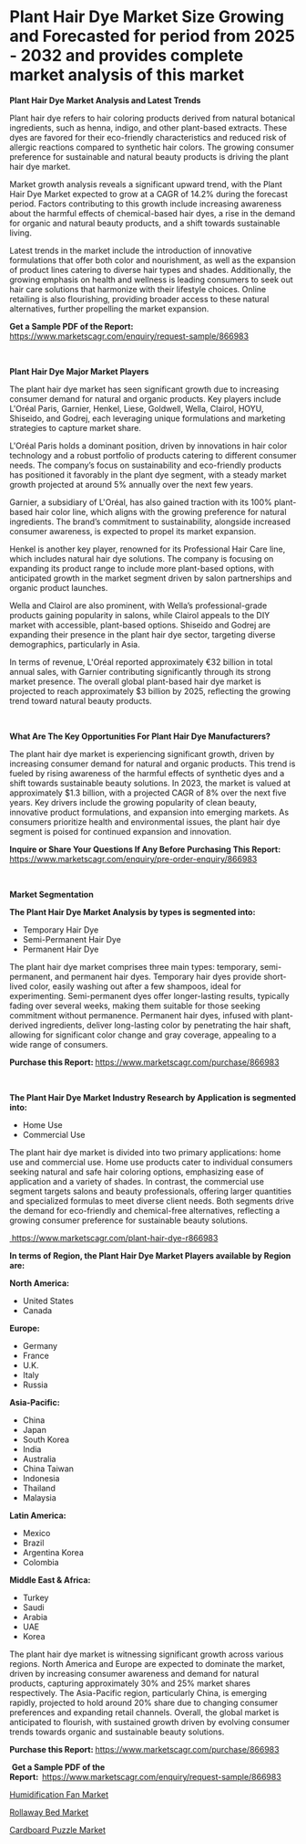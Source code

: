 <p><h1>Plant Hair Dye Market Size Growing and Forecasted for period from 2025 - 2032 and provides complete market analysis of this market</h1></p><p><strong>Plant Hair Dye Market Analysis and Latest Trends</strong></p>
<p><p>Plant hair dye refers to hair coloring products derived from natural botanical ingredients, such as henna, indigo, and other plant-based extracts. These dyes are favored for their eco-friendly characteristics and reduced risk of allergic reactions compared to synthetic hair colors. The growing consumer preference for sustainable and natural beauty products is driving the plant hair dye market. </p><p>Market growth analysis reveals a significant upward trend, with the Plant Hair Dye Market expected to grow at a CAGR of 14.2% during the forecast period. Factors contributing to this growth include increasing awareness about the harmful effects of chemical-based hair dyes, a rise in the demand for organic and natural beauty products, and a shift towards sustainable living. </p><p>Latest trends in the market include the introduction of innovative formulations that offer both color and nourishment, as well as the expansion of product lines catering to diverse hair types and shades. Additionally, the growing emphasis on health and wellness is leading consumers to seek out hair care solutions that harmonize with their lifestyle choices. Online retailing is also flourishing, providing broader access to these natural alternatives, further propelling the market expansion.</p></p>
<p><strong>Get a Sample PDF of the Report:&nbsp;</strong> <a href="https://www.marketscagr.com/enquiry/request-sample/866983?utm_campaign=2110&utm_medium=2&utm_source=Github&utm_content=ia&utm_term=04042025&utm_id=plant-hair-dye">https://www.marketscagr.com/enquiry/request-sample/866983</a></p>
<p>&nbsp;</p>
<p><strong>Plant Hair Dye Major Market Players</strong></p>
<p><p>The plant hair dye market has seen significant growth due to increasing consumer demand for natural and organic products. Key players include L'Oréal Paris, Garnier, Henkel, Liese, Goldwell, Wella, Clairol, HOYU, Shiseido, and Godrej, each leveraging unique formulations and marketing strategies to capture market share.</p><p>L'Oréal Paris holds a dominant position, driven by innovations in hair color technology and a robust portfolio of products catering to different consumer needs. The company’s focus on sustainability and eco-friendly products has positioned it favorably in the plant dye segment, with a steady market growth projected at around 5% annually over the next few years.</p><p>Garnier, a subsidiary of L'Oréal, has also gained traction with its 100% plant-based hair color line, which aligns with the growing preference for natural ingredients. The brand’s commitment to sustainability, alongside increased consumer awareness, is expected to propel its market expansion.</p><p>Henkel is another key player, renowned for its Professional Hair Care line, which includes natural hair dye solutions. The company is focusing on expanding its product range to include more plant-based options, with anticipated growth in the market segment driven by salon partnerships and organic product launches.</p><p>Wella and Clairol are also prominent, with Wella’s professional-grade products gaining popularity in salons, while Clairol appeals to the DIY market with accessible, plant-based options. Shiseido and Godrej are expanding their presence in the plant hair dye sector, targeting diverse demographics, particularly in Asia.</p><p>In terms of revenue, L'Oréal reported approximately €32 billion in total annual sales, with Garnier contributing significantly through its strong market presence. The overall global plant-based hair dye market is projected to reach approximately $3 billion by 2025, reflecting the growing trend toward natural beauty products.</p></p>
<p>&nbsp;</p>
<p><strong>What Are The Key Opportunities For Plant Hair Dye Manufacturers?</strong></p>
<p><p>The plant hair dye market is experiencing significant growth, driven by increasing consumer demand for natural and organic products. This trend is fueled by rising awareness of the harmful effects of synthetic dyes and a shift towards sustainable beauty solutions. In 2023, the market is valued at approximately $1.3 billion, with a projected CAGR of 8% over the next five years. Key drivers include the growing popularity of clean beauty, innovative product formulations, and expansion into emerging markets. As consumers prioritize health and environmental issues, the plant hair dye segment is poised for continued expansion and innovation.</p></p>
<p><strong>Inquire or Share Your Questions If Any Before Purchasing This Report:</strong> <a href="https://www.marketscagr.com/enquiry/pre-order-enquiry/866983?utm_campaign=2110&utm_medium=2&utm_source=Github&utm_content=ia&utm_term=04042025&utm_id=plant-hair-dye">https://www.marketscagr.com/enquiry/pre-order-enquiry/866983</a></p>
<p>&nbsp;</p>
<p><strong>Market Segmentation</strong></p>
<p><strong>The Plant Hair Dye Market Analysis by types is segmented into:</strong></p>
<p><ul><li>Temporary Hair Dye</li><li>Semi-Permanent Hair Dye</li><li>Permanent Hair Dye</li></ul></p>
<p><p>The plant hair dye market comprises three main types: temporary, semi-permanent, and permanent hair dyes. Temporary hair dyes provide short-lived color, easily washing out after a few shampoos, ideal for experimenting. Semi-permanent dyes offer longer-lasting results, typically fading over several weeks, making them suitable for those seeking commitment without permanence. Permanent hair dyes, infused with plant-derived ingredients, deliver long-lasting color by penetrating the hair shaft, allowing for significant color change and gray coverage, appealing to a wide range of consumers.</p></p>
<p><strong>Purchase this Report:&nbsp;</strong><a href="https://www.marketscagr.com/purchase/866983?utm_campaign=2110&utm_medium=2&utm_source=Github&utm_content=ia&utm_term=04042025&utm_id=plant-hair-dye">https://www.marketscagr.com/purchase/866983</a></p>
<p>&nbsp;</p>
<p><strong>The Plant Hair Dye Market Industry Research by Application is segmented into:</strong></p>
<p><ul><li>Home Use</li><li>Commercial Use</li></ul></p>
<p><p>The plant hair dye market is divided into two primary applications: home use and commercial use. Home use products cater to individual consumers seeking natural and safe hair coloring options, emphasizing ease of application and a variety of shades. In contrast, the commercial use segment targets salons and beauty professionals, offering larger quantities and specialized formulas to meet diverse client needs. Both segments drive the demand for eco-friendly and chemical-free alternatives, reflecting a growing consumer preference for sustainable beauty solutions.</p></p>
<p><a href="https://www.marketscagr.com/plant-hair-dye-r866983?utm_campaign=2110&utm_medium=2&utm_source=Github&utm_content=ia&utm_term=04042025&utm_id=plant-hair-dye">&nbsp;https://www.marketscagr.com/plant-hair-dye-r866983</a></p>
<p><strong>In terms of Region, the Plant Hair Dye Market Players available by Region are:</strong></p>
<p>
    <p> <strong> North America: </strong>
        <ul>
            <li>United States</li>
            <li>Canada</li>
        </ul>
        </p> 
    <p> <strong> Europe: </strong>
        <ul>
            <li>Germany</li>
            <li>France</li>
            <li>U.K.</li>
            <li>Italy</li>
            <li>Russia</li>
        </ul>
        </p> 
    <p> <strong> Asia-Pacific: </strong>
        <ul>
            <li>China</li>
            <li>Japan</li>
            <li>South Korea</li>
            <li>India</li>
            <li>Australia</li>
            <li>China Taiwan</li>
            <li>Indonesia</li>
            <li>Thailand</li>
            <li>Malaysia</li>
        </ul>
        </p> 
    <p> <strong> Latin America: </strong>
        <ul>
            <li>Mexico</li>
            <li>Brazil</li>
            <li>Argentina Korea</li>
            <li>Colombia</li>
        </ul>
        </p> 
    <p> <strong> Middle East & Africa: </strong>
        <ul>
            <li>Turkey</li>
            <li>Saudi</li>
            <li>Arabia</li>
            <li>UAE</li>
            <li>Korea</li>
        </ul>
    </p>
    </p>
<p><p>The plant hair dye market is witnessing significant growth across various regions. North America and Europe are expected to dominate the market, driven by increasing consumer awareness and demand for natural products, capturing approximately 30% and 25% market shares respectively. The Asia-Pacific region, particularly China, is emerging rapidly, projected to hold around 20% share due to changing consumer preferences and expanding retail channels. Overall, the global market is anticipated to flourish, with sustained growth driven by evolving consumer trends towards organic and sustainable beauty solutions.</p></p>
<p><strong>Purchase this Report: </strong><a href="https://www.marketscagr.com/purchase/866983?utm_campaign=2110&utm_medium=2&utm_source=Github&utm_content=ia&utm_term=04042025&utm_id=plant-hair-dye">https://www.marketscagr.com/purchase/866983</a></p>
<p>&nbsp;<strong>Get a Sample PDF of the Report:&nbsp;&nbsp;</strong><a href="https://www.marketscagr.com/enquiry/request-sample/866983?utm_campaign=2110&utm_medium=2&utm_source=Github&utm_content=ia&utm_term=04042025&utm_id=plant-hair-dye">https://www.marketscagr.com/enquiry/request-sample/866983</a></p>
<p><strong></strong></p>
<p><p><a href="https://github.com/ashepherd82/Market-Research-Report-List-7/blob/main/humidification-fan-market.md?utm_campaign=2110&utm_medium=2&utm_source=Github&utm_content=ia&utm_term=04042025&utm_id=plant-hair-dye">Humidification Fan Market</a></p><p><a href="https://github.com/merzafairy04/Market-Research-Report-List-1/blob/main/rollaway-bed-market.md?utm_campaign=2110&utm_medium=2&utm_source=Github&utm_content=ia&utm_term=04042025&utm_id=plant-hair-dye">Rollaway Bed Market</a></p><p><a href="https://github.com/JakirUddin651/Market-Research-Report-List-2/blob/main/cardboard-puzzle-market.md?utm_campaign=2110&utm_medium=2&utm_source=Github&utm_content=ia&utm_term=04042025&utm_id=plant-hair-dye">Cardboard Puzzle Market</a></p></p>